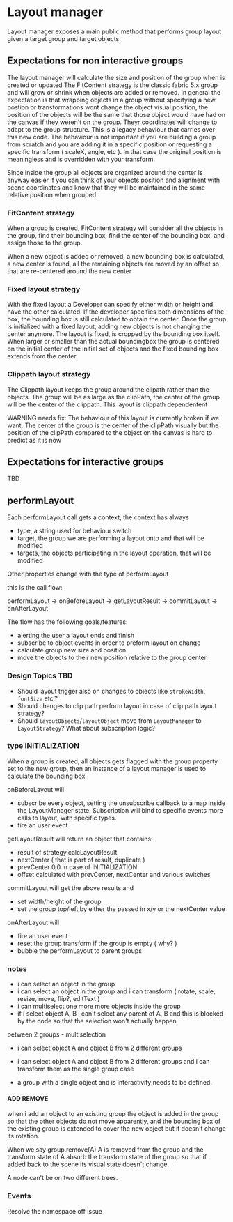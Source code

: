 # Layout manager

Layout manager exposes a main public method that performs group layout given a target group and target objects.

## Expectations for non interactive groups

The layout manager will calculate the size and position of the group when is created or updated
The FitContent strategy is the classic fabric 5.x group and will grow or shrink when objects are added or removed.
In general the expectation is that wrapping objects in a group without specifying a new postion or transformations wont change the object visual position, the position of the objects will be the same that those object would have had on the canvas if they weren't on the group. Theyr coordinates will change to adapt to the group structure.
This is a legacy behaviour that carries over this new code.
The behaviour is not important if you are building a group from scratch and you are adding it in a specific position or requesting a specific transform ( scaleX, angle, etc ). In that case the original position is meaningless and is overridden with your transform.

Since inside the group all objects are organized around the center is anyway easier if you can think of your objects position and alignment with scene coordinates and know that they will be maintained in the same relative position when grouped.

### FitContent strategy

When a group is created, FitContent strategy will consider all the objects in the group, find their bounding box, find the center of the bounding box, and assign those to the group.

When a new object is added or removed, a new bounding box is calculated, a new center is found, all the remaining objects are moved by an offset so that are re-centered around the new center

### Fixed layout strategy

With the fixed layout a Developer can specify either width or height and have the other calculated.
If the developer specifies both dimensions of the box, the bounding box is still calculated to obtain the center.
Once the group is initialized with a fixed layout, adding new objects is not changing the center anymore.
The layout is fixed, is cropped by the bounding box itself.
When larger or smaller than the actual boundingbox the group is centered on the initial center of the initial set of objects and the fixed bounding box extends from the center.

### Clippath layout strategy

The Clippath layout keeps the group around the clipath rather than the objects. The group will be as large as the clipPath, the center of the group will be the center of the clippath.
This layout is clippath dependentent

WARNING needs fix:
The behaviour of this layout is currently broken if we want.
The center of the group is the center of the clipPath visually but the position of the clipPath compared to the object on the canvas is hard to predict as it is now

## Expectations for interactive groups

TBD

## performLayout

Each performLayout call gets a context, the context has always

- type, a string used for behaviour switch
- target, the group we are performing a layout onto and that will be modified
- targets, the objects participating in the layout operation, that will be modified

Other properties change with the type of performLayout

this is the call flow:

performLayout -> onBeforeLayout -> getLayoutResult -> commitLayout -> onAfterLayout

The flow has the following goals/features:

- alerting the user a layout ends and finish
- subscribe to object events in order to preform layout on change
- calculate group new size and position
- move the objects to their new position relative to the group center.

### Design Topics TBD

- Should layout trigger also on changes to objects like `strokeWidth`, `fontSize` etc.?
- Should changes to clip path perform layout in case of clip path layout strategy?
- Should `layoutObjects`/`layoutObject` move from `LayoutManager` to `LayoutStrategy`? What about subscription logic?

### type INITIALIZATION

When a group is created, all objects gets flagged with the group property set to the new group, then an instance of a layout manager is used to calculate the bounding box.

onBeforeLayout will

- subscribe every object, setting the unsubscribe callback to a map inside the LayoutManager state.
  Subscription will bind to specific events more calls to layout, with specific types.
- fire an user event

getLayoutResult will return an object that contains:

- result of strategy.calcLayoutResult
- nextCenter ( that is part of result, duplicate )
- prevCenter 0,0 in case of INITIALIZATION
- offset calculated with prevCenter, nextCenter and various switches

commitLayout will get the above results and

- set width/height of the group
- set the group top/left by either the passed in x/y or the nextCenter value

onAfterLayout will

- fire an user event
- reset the group transform if the group is empty ( why? )
- bubble the performLayout to parent groups

### notes

- i can select an object in the group
- i can select an object in the group and i can transform ( rotate, scale, resize, move, flip?, editText )
- i can multiselect one more more objects inside the group
- if i select object A, B i can't select any parent of A, B and this is blocked by the code so that the selection won't actually happen

between 2 groups - multiselection

- i can select object A and object B from 2 different groups
- i can select object A and object B from 2 different groups and i can transform them as the single group case

- a group with a single object and is interactivity needs to be defined.

#### ADD REMOVE

when i add an object to an existing group the object is added in the group so that the other objects do not move apparently, and the bounding box of the existing group is extended to cover the new object but it doesn't change its rotation.

When we say group.remove(A) A is removed from the group and the transform state of A absorb the transform state of the group so that if added back to the scene its visual state doesn't change.

A node can't be on two different trees.

### Events

Resolve the namespace off issue
